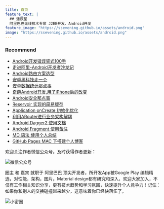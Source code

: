```yaml
---
title: 首页
feature_text: |
  ## 潘辰星
  阿里巴巴无线技术专家 J2EE开发、Android开发
feature_image: "https://ssevening.github.io/assets/android.png"
image: "https://ssevening.github.io/assets/android.png"
---
```


### Recommend

- [Android开发错误资式100手](http://www.ssevening.com/android%E5%BC%80%E5%8F%91/2017/06/25/Android-%E5%BC%80%E5%8F%91-%E9%94%99%E8%AF%AF%E5%A7%BF%E5%BC%8F100%E6%89%8B/)
- [走进阿里-Android开发者沙龙记](http://www.ssevening.com/android%E5%BC%80%E5%8F%91/2017/06/19/%E8%B5%B0%E8%BF%9B%E9%98%BF%E9%87%8C-Android%E5%BC%80%E5%8F%91%E8%80%85%E6%B2%99%E9%BE%99%E8%AE%B0/)
- [Android路由方案选型](http://www.ssevening.com/android%E5%BC%80%E5%8F%91/2017/06/11/Android%E8%B7%AF%E7%94%B1%E6%96%B9%E6%A1%88%E9%80%89%E5%9E%8B/)
- [安卓黑科技走一个](http://www.ssevening.com/android%E5%BC%80%E5%8F%91/2017/05/25/Android%E9%BB%91%E7%A7%91%E6%8A%80%E8%B5%B0%E4%B8%80%E4%B8%AA/)
- [安卓数据统计那点事](http://www.ssevening.com/android%E5%BC%80%E5%8F%91/2017/05/21/%E5%AE%89%E5%8D%93%E6%95%B0%E6%8D%AE%E7%BB%9F%E8%AE%A1%E9%82%A3%E7%82%B9%E4%BA%8B/)
- [奇葩Android开发,用了iPhone后的改变](http://www.ssevening.com/android%E5%BC%80%E5%8F%91/2017/05/12/%E5%A5%87%E8%91%A9%E5%AE%89%E5%8D%93%E5%BC%80%E5%8F%91%E7%94%A8Iphone%E5%90%8E/)
- [Android安全那点事](http://www.ssevening.com/android%E5%BC%80%E5%8F%91/2017/05/08/Android%E5%AE%89%E5%85%A8%E9%82%A3%E7%82%B9%E4%BA%8B/)
- [Reservoir 实现的简易缓存](http://www.ssevening.com/android%E5%BC%80%E5%8F%91/2017/04/25/Reservoir-%E5%AE%9E%E7%8E%B0%E7%9A%84%E7%AE%80%E6%98%93%E7%BC%93%E5%AD%98/)
- [Application onCreate 初始化优化](http://www.ssevening.com/android%E5%BC%80%E5%8F%91/2017/04/23/Application-onCreate%E5%88%9D%E5%A7%8B%E5%8C%96%E4%BC%98%E5%8C%96/)
- [利用ARouter进行业务架构解耦](http://www.ssevening.com/android%E5%BC%80%E5%8F%91/2017/04/20/%E5%88%A9%E7%94%A8ARouter%E8%BF%9B%E8%A1%8C%E4%B8%9A%E5%8A%A1%E6%9E%B6%E6%9E%84%E8%A7%A3%E8%80%A6/)
- [Android Dagger2 使用文档](http://www.ssevening.com/android%E5%BC%80%E5%8F%91/2017/04/18/Dragger2-%E4%BD%BF%E7%94%A8%E6%96%87%E6%A1%A3/)
- [Android Fragment 使用备注](https://ssevening.github.io/android%E5%BC%80%E5%8F%91/2017/04/18/Android-Fragment%E4%BD%BF%E7%94%A8%E5%A4%87%E6%B3%A8/)
- [MD 语法 使用个人总结](https://ssevening.github.io/%E7%BD%91%E7%AB%99%E6%8A%80%E6%9C%AF/2017/04/17/MD%E8%AF%AD%E6%B3%95%E7%A4%BA%E4%BE%8B%E5%AD%A6%E4%B9%A0/)
- [GitHub Pages MAC 下搭建个人博客](https://ssevening.github.io/%E7%BD%91%E7%AB%99%E6%8A%80%E6%9C%AF/2017/04/17/GitHub-Pages-MAC-%E4%B8%8B%E6%90%AD%E5%BB%BA%E4%B8%AA%E4%BA%BA%E5%8D%9A%E5%AE%A2/)








欢迎关注作者微信公众号，及时获得作者更新：

![微信公众号](https://ssevening.github.io/assets/weichat_qrcode.jpg)

圈主 和 嘉宾 就职于 阿里巴巴 顶尖开发者，所开发App被Google Play 编辑精选，对性能，架构，图片，Material design都有研究和深入，欢迎大家加入，不仅有工作相关知识分享，更有技术趋势和学习氛围，快速提升个人竟争力！记住：如果你和别人的交换碰撞越来越少，这意味着你已经快落伍了。

![小密圈](https://ssevening.github.io/assets/mi_qrcode.png)
